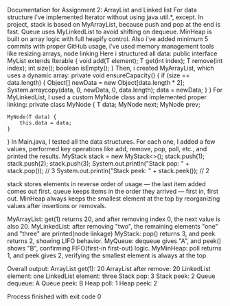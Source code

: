 Documentation for Assignment 2: ArrayList and Linked list
For data structure i've implemented Iterator without using java.util.*, except.
In project, stack is based on MyArrayList, because push and pop at the end is fast. Queue uses MyLinkedList to avoid shifting on dequeue. MinHeap is built on array logic with full heapify control.
Also i've added minimum 5 commits with proper GitHub usage, i've used  memory management tools like resizing arrays, node linking
Here i structured all data: 
public interface MyList<T> extends Iterable<T> {
    void add(T element);
    T get(int index);
    T remove(int index);
    int size();
    boolean isEmpty();
}
Then, i created MyArrayList, which uses a dynamic array:
private void ensureCapacity() {
    if (size == data.length) {
        Object[] newData = new Object[data.length * 2];
        System.arraycopy(data, 0, newData, 0, data.length);
        data = newData;
    }
}
For MyLinkedList, I used a custom MyNode class and implemented proper linking:
private class MyNode {
    T data;
    MyNode next;
    MyNode prev;

    MyNode(T data) {
        this.data = data;
    }
}
In Main.java, I tested all the data structures. For each one, I added a few values, performed key operations like add, remove, pop, poll, etc., and printed the results.
MyStack<Integer> stack = new MyStack<>();
stack.push(1);
stack.push(2);
stack.push(3);
System.out.println("Stack pop: " + stack.pop()); // 3
System.out.println("Stack peek: " + stack.peek()); // 2

stack stores elements in reverse order of usage — the last item added comes out first.
queue keeps items in the order they arrived — first in, first out.
MinHeap always keeps the smallest element at the top by reorganizing values after insertions or removals.

MyArrayList: get(1) returns 20, and after removing index 0, the next value is also 20.
MyLinkedList: after removing "two", the remaining elements "one" and "three" are printed(node linkage)
MyStack: pop() returns 3, and peek returns 2, showing LIFO behavior.
MyQueue:  dequeue gives "A", and peek() shows "B", confirming FIFO(first-in first-out) logic.
MyMinHeap: poll returns 1, and peek gives 2, verifying the smallest element is always at the top.

Overall output: 
ArrayList get(1): 20
ArrayList after remove: 20
LinkedList element: one
LinkedList element: three
Stack pop: 3
Stack peek: 2
Queue dequeue: A
Queue peek: B
Heap poll: 1
Heap peek: 2

Process finished with exit code 0
